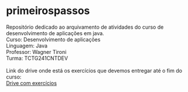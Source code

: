 # primeirospassos
Repositório dedicado ao arquivamento de atividades do curso de desenvolvimento de aplicações em java. 
<br>
Curso: Desenvolvimento de aplicações
<br>
Linguagem: Java
<br>
Professor: Wagner Tironi
<br>
Turma: TCTG241CNTDEV
<br>
<br>
Link do drive onde está os exercícios que devemos entregar até o fim do curso:
<br>
<a href="https://drive.google.com/drive/folders/1QPRn3Nu7jB8G8k7AnwktrLJC4oQGh0Ls"> Drive com exercícios </a>